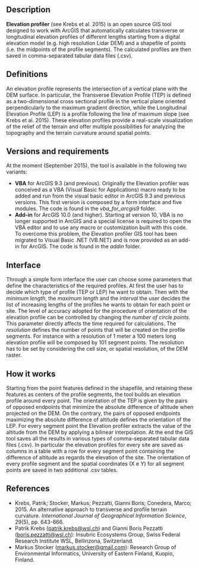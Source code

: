 Description
-----------
**Elevation profiler** (see Krebs et al. 2015) is an open source GIS tool designed to work with ArcGIS that automatically calculates transverse or longitudinal elevation profiles of different lengths starting from a digital elevation model (e.g. high resolution Lidar DEM) and a shapefile of points (i.e. the midpoints of the profile segments). The calculated profiles are then saved in comma-separated tabular data files (.csv).

Definitions
----------------------
An elevation profile represents the intersection of a vertical plane with the DEM surface. In particular, the Transverse Elevation Profile (TEP) is defined as a two-dimensional cross sectional profile in the vertical plane oriented perpendicularly to the maximum gradient direction, while the Longitudinal Elevation Profile (LEP) is a profile following the line of maximum slope (see Krebs et al. 2015). These elevation profiles provide a real-scale visualization of the relief of the terrain and offer multiple possibilities for analyzing the topography and the terrain curvature around spatial points.

Versions and requirements
-------------------------
At the moment (September 2015), the tool is available in the following two variants:

* **VBA**	for ArcGIS 9.3 (and previous). Originally the Elevation profiler was conceived as a VBA (Visual Basic for Applications) macro ready to be added and run from the visual basic editor in ArcGIS 9.3 and previous versions. This first version is composed by a form interface and five modules. The code is found in the *vba_for_arcgis9* folder.
* **Add-in** for ArcGIS 10.0 (and higher). Starting at version 10, VBA is no longer supported in ArcGIS and a special license is required to open the VBA editor and to use any macro or customization built with this code. To overcome this problem, the Elevation profiler GIS tool has been migrated to Visual Basic .NET (VB.NET) and is now provided as an add-in for ArcGIS. The code is found in the *addin* folder.

Interface
---------
Through a simple form interface the user can choose some parameters that define the characteristics of the required profiles. At first the user has to decide which type of profile (TEP or LEP) he want to obtain. Then with the *minimum length*, the *maximum length* and the *interval* the user decides the list of increasing lengths of the profiles he wants to obtain for each point or site. The level of accuracy adopted for the procedure of orientation of the elevation profile can be controlled by changing the *number of circle points*. This parameter directly affects the time required for calculations. The *resolution* defines the number of points that will be created on the profile segments. For instance with a resolution of 1 meter a 100 meters long elevation profile will be composed by 101 segment points. The resolution has to be set by considering the cell size, or spatial resolution, of the DEM raster.

How it works
------------
Starting from the point features defined in the shapefile, and retaining these features as centers of the profile segments, the tool builds an elevation profile around every point. The orientation of the TEP is given by the pairs of opposed endpoints that minimize the absolute difference of altitude when projected on the DEM. On the contrary, the pairs of opposed endpoints maximizing the absolute difference of altitude defines the orientation of the LEP. For every segment point the Elevation profiler extracts the value of the altitude from the DEM by applying a bilinear interpolation. At the end the GIS tool saves all the results in various types of comma-separated tabular data files (.csv). In particular the elevation profiles for every site are saved as columns in a table with a row for every segment point containing the difference of altitude as regards the elevation of the site. The orientation of every profile segment and the spatial coordinates (X e Y) for all segment points are saved in two additional .csv tables.

References
----------

* Krebs, Patrik; Stocker, Markus; Pezzatti, Gianni Boris; Conedera, Marco; 2015. An alternative approach to transverse and profile terrain curvature. *International Journal of Geographical Information Science*, 29(5), pp. 643-666.
* Patrik Krebs (patrik.krebs@wsl.ch) and Gianni Boris Pezzatti (boris.pezzatti@wsl.ch): Insubric Ecosystems Group, Swiss Federal Research Institute WSL, Bellinzona, Switzerland.
* Markus Stocker (markus.stocker@gmail.com): Research Group of Environmental Informatics, University of Eastern Finland, Kuopio, Finland.
